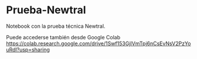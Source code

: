 # Prueba-Newtral
Notebook con la prueba técnica Newtral.

Puede accederse también desde Google Colab https://colab.research.google.com/drive/1Swf153GjIVmTpj6nCsEvNsV2PzYouRdl?usp=sharing

